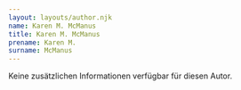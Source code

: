 ```yaml
---
layout: layouts/author.njk
name: Karen M. McManus
title: Karen M. McManus
prename: Karen M.
surname: McManus
---
```

Keine zusätzlichen Informationen verfügbar für diesen Autor.
